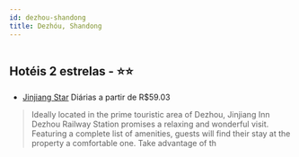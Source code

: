 ```yaml
---
id: dezhou-shandong
title: Dezhóu, Shandong
---
```


<center><img src="https://assets.cosmos-data.com/1/0aefd9c39cbaceab48bfb6749b1d02db/519517.jpg" alt="" /></center>


## Hotéis 2 estrelas - ⭐️⭐️

-    [Jinjiang Star](https://www.hurb.com/hoteis/dezhou/jinjiang-star-JNP-JP583703?cmp=18055) Diárias a partir de R$59.03
   > Ideally located in the prime touristic area of Dezhou, Jinjiang Inn Dezhou Railway Station promises a relaxing and wonderful visit. Featuring a complete list of amenities, guests will find their stay at the property a comfortable one. Take advantage of th
